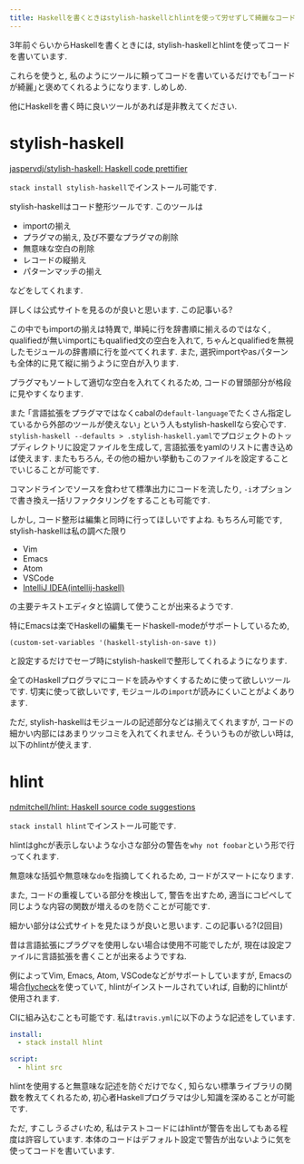 ```yaml
---
title: Haskellを書くときはstylish-haskellとhlintを使って労せずして綺麗なコードを書きましょう
---
```


3年前ぐらいからHaskellを書くときには,
stylish-haskellとhlintを使ってコードを書いています.

これらを使うと,
私のようにツールに頼ってコードを書いているだけでも｢コードが綺麗｣と褒めてくれるようになります.
しめしめ.

他にHaskellを書く時に良いツールがあれば是非教えてください.

# stylish-haskell

[jaspervdj/stylish-haskell: Haskell code prettifier](https://github.com/jaspervdj/stylish-haskell)

`stack install stylish-haskell`でインストール可能です.

stylish-haskellはコード整形ツールです.
このツールは

* importの揃え
* プラグマの揃え, 及び不要なプラグマの削除
* 無意味な空白の削除
* レコードの縦揃え
* パターンマッチの揃え

などをしてくれます.

詳しくは公式サイトを見るのが良いと思います.
この記事いる?

この中でもimportの揃えは特異で,
単純に行を辞書順に揃えるのではなく,
qualifiedが無いimportにもqualified文の空白を入れて,
ちゃんとqualifiedを無視したモジュールの辞書順に行を並べてくれます.
また,
選択importやasパターンも全体的に見て縦に揃うように空白が入ります.

プラグマもソートして適切な空白を入れてくれるため,
コードの冒頭部分が格段に見やすくなります.

また
｢言語拡張をプラグマではなくcabalの`default-language`でたくさん指定しているから外部のツールが使えない｣
という人もstylish-haskellなら安心です.
`stylish-haskell --defaults > .stylish-haskell.yaml`でプロジェクトのトップディレクトリに設定ファイルを生成して,
言語拡張をyamlのリストに書き込めば使えます.
またもちろん,
その他の細かい挙動もこのファイルを設定することでいじることが可能です.

コマンドラインでソースを食わせて標準出力にコードを流したり,
`-i`オプションで書き換え一括リファクタリングをすることも可能です.

しかし,
コード整形は編集と同時に行ってほしいですよね.
もちろん可能です,
stylish-haskellは私の調べた限り

* Vim
* Emacs
* Atom
* VSCode
* [IntelliJ IDEA(intellij-haskell)](https://github.com/rikvdkleij/intellij-haskell)

の主要テキストエディタと協調して使うことが出来るようです.

特にEmacsは楽でHaskellの編集モードhaskell-modeがサポートしているため,

~~~elisp
(custom-set-variables '(haskell-stylish-on-save t))
~~~

と設定するだけでセーブ時にstylish-haskellで整形してくれるようになります.

全てのHaskellプログラマにコードを読みやすくするために使って欲しいツールです.
切実に使って欲しいです,
モジュールの`import`が読みにくいことがよくあります.

ただ,
stylish-haskellはモジュールの記述部分などは揃えてくれますが,
コードの細かい内部にはあまりツッコミを入れてくれません.
そういうものが欲しい時は,
以下のhlintが使えます.

# hlint

[ndmitchell/hlint: Haskell source code suggestions](https://github.com/ndmitchell/hlint)

`stack install hlint`でインストール可能です.

hlintはghcが表示しないような小さな部分の警告を`why not foobar`という形で行ってくれます.

無意味な括弧や無意味な`do`を指摘してくれるため,
コードがスマートになります.

また,
コードの重複している部分を検出して,
警告を出すため,
適当にコピペして同じような内容の関数が増えるのを防ぐことが可能です.

細かい部分は公式サイトを見たほうが良いと思います.
この記事いる?(2回目)

昔は言語拡張にプラグマを使用しない場合は使用不可能でしたが,
現在は設定ファイルに言語拡張を書くことが出来るようですね.

例によってVim, Emacs, Atom, VSCodeなどがサポートしていますが,
Emacsの場合[flycheck](https://github.com/flycheck/flycheck)を使っていて,
hlintがインストールされていれば,
自動的にhlintが使用されます.

CIに組み込むことも可能です.
私は`travis.yml`に以下のような記述をしています.

~~~yaml
install:
  - stack install hlint

script:
  - hlint src
~~~

hlintを使用すると無意味な記述を防ぐだけでなく,
知らない標準ライブラリの関数を教えてくれるため,
初心者Haskellプログラマは少し知識を深めることが可能です.

ただ,
すこし*うるさい*ため,
私はテストコードにはhlintが警告を出してもある程度は許容しています.
本体のコードはデフォルト設定で警告が出ないように気を使ってコードを書いています.
